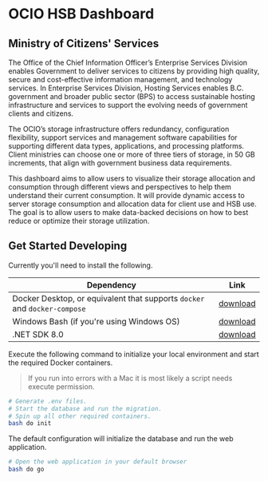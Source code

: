 # OCIO HSB Dashboard

## Ministry of Citizens' Services

The Office of the Chief Information Officer’s Enterprise Services Division enables Government to deliver services to citizens by providing high quality, secure and cost-effective information management, and technology services. In Enterprise Services Division, Hosting Services enables B.C. government and broader public sector (BPS) to access sustainable hosting infrastructure and services to support the evolving needs of government clients and citizens.

The OCIO’s storage infrastructure offers redundancy, configuration flexibility, support services and management software capabilities for supporting different data types, applications, and processing platforms. Client ministries can choose one or more of three tiers of storage, in 50 GB increments, that align with government business data requirements.

This dashboard aims to allow users to visualize their storage allocation and consumption through different views and perspectives to help them understand their current consumption. It will provide dynamic access to server storage consumption and allocation data for client use and HSB use. The goal is to allow users to make data-backed decisions on how to best reduce or optimize their storage utilization.

## Get Started Developing

Currently you'll need to install the following.

| Dependency                                                                | Link                                                               |
| ------------------------------------------------------------------------- | ------------------------------------------------------------------ |
| Docker Desktop, or equivalent that supports `docker` and `docker-compose` | [download](https://www.docker.com/products/docker-desktop/)        |
| Windows Bash (if you're using Windows OS)                                 | [download](https://git-scm.com/download/win)                       |
| .NET SDK 8.0                                                              | [download](https://dotnet.microsoft.com/en-us/download/dotnet/8.0) |

Execute the following command to initialize your local environment and start the required Docker containers.

> If you run into errors with a Mac it is most likely a script needs execute permission.

```bash
# Generate .env files.
# Start the database and run the migration.
# Spin up all other required containers.
bash do init
```

The default configuration will initialize the database and run the web application.

```bash
# Open the web application in your default browser
bash do go
```

